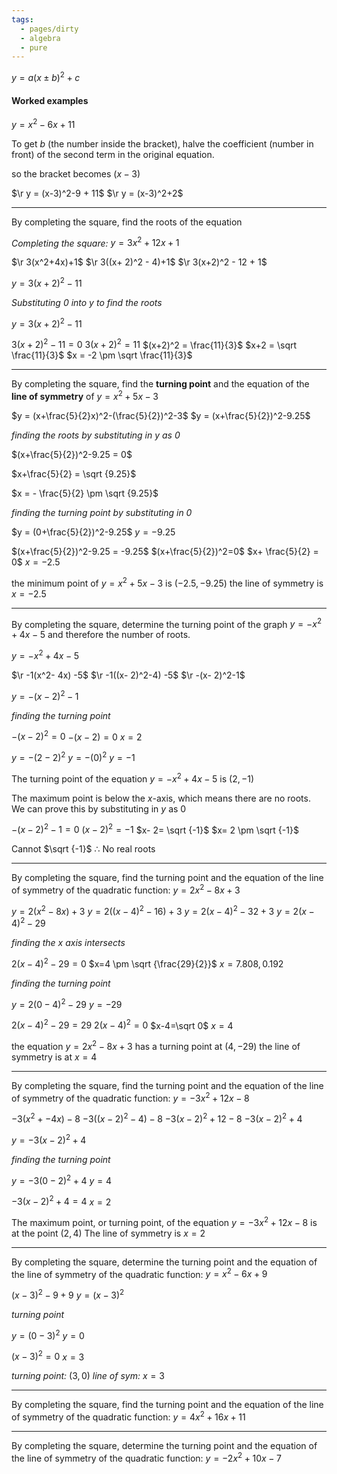 ```yaml
---
tags:
  - pages/dirty
  - algebra
  - pure
---
```


$y = a(x\pm b)^2+c$

#### Worked examples

$y=x^2-6x+11$

To get $b$ (the number inside the bracket), halve the coefficient (number in front) of the second term in the original equation.

so the bracket becomes $(x-3)$

$\r y = (x-3)^2-9 + 11$
$\r y = (x-3)^2+2$

---

By completing the square, find the roots of the equation

*Completing the square:*
$y = 3x^2+12x+1$

$\r 3(x^2+4x)+1$
$\r 3((x+ 2)^2 - 4)+1$
$\r 3(x+2)^2 - 12 + 1$

$y = 3(x+2)^2 - 11$

*Substituting 0 into y to find the roots*

$y = 3(x+2)^2 - 11$

$3(x+2)^2 - 11 = 0$
$3(x+2)^2 = 11$
$(x+2)^2 = \frac{11}{3}$
$x+2 = \sqrt \frac{11}{3}$
$x = -2 \pm \sqrt \frac{11}{3}$

---

By completing the square, find the **turning point** and the equation of the **line of symmetry** of $y = x^2 + 5x - 3$

$y = (x+\frac{5}{2}x)^2-(\frac{5}{2})^2-3$
$y = (x+\frac{5}{2})^2-9.25$

*finding the roots by substituting in y as 0*

$(x+\frac{5}{2})^2-9.25 = 0$

$x+\frac{5}{2} = \sqrt {9.25}$

$x = - \frac{5}{2} \pm \sqrt {9.25}$

*finding the turning point by substituting in 0*

$y = (0+\frac{5}{2})^2-9.25$
$y = -9.25$

$(x+\frac{5}{2})^2-9.25 = -9.25$
$(x+\frac{5}{2})^2=0$
$x+ \frac{5}{2} = 0$
$x = -2.5$

the minimum point of $y = x^2 + 5x - 3$ is $(-2.5, -9.25)$
the line of symmetry is $x = -2.5$

---

By completing the square, determine the turning point of the graph $y = -x^2+ 4x -5$ and therefore the number of roots.

$y = -x^2+ 4x -5$

$\r -1(x^2- 4x) -5$
$\r -1((x- 2)^2-4) -5$
$\r -(x- 2)^2-1$

$y = -(x- 2)^2-1$

*finding the turning point*

$-(x-2)^2 = 0$
$-(x-2) = 0$
$x=2$

$y = -(2-2)^2$
$y = -(0)^2$
$y = -1$

The turning point of the equation $y = -x^2+ 4x -5$ is $(2, -1)$

The maximum point is below the $x$-axis, which means there are no roots. We can prove this by substituting in $y$ as $0$

$-(x- 2)^2-1= 0$
$(x- 2)^2= -1$
$x- 2= \sqrt {-1}$
$x= 2 \pm \sqrt {-1}$

Cannot $\sqrt {-1}$
$\therefore$ No real roots

---

By completing the square, find the turning point and the equation of the line of symmetry of the quadratic function:
$y = 2x^2-8x+3$

$y = 2(x^2-8x)+3$
$y = 2((x-4)^2-16)+3$
$y = 2(x-4)^2-32+3$
$y = 2(x-4)^2-29$

*finding the $x$ axis intersects*

$2(x-4)^2-29=0$
$x=4 \pm \sqrt {\frac{29}{2}}$
$x = 7.808, 0.192$

*finding the turning point*

$y = 2(0-4)^2-29$
$y = -29$

$2(x-4)^2-29=29$
$2(x-4)^2=0$
$x-4=\sqrt 0$
$x= 4$

the equation $y = 2x^2-8x+3$ has a turning point at $(4,-29)$
the line of symmetry is at $x = 4$

---

By completing the square, find the turning point and the equation of the line of symmetry of the quadratic function:
$y = -3x^2+12x-8$

$-3(x^2+-4x)-8$
$-3((x-2)^2-4)-8$
$-3(x-2)^2+12-8$
$-3(x-2)^2+4$

$y = -3(x-2)^2+4$

*finding the turning point*

$y = -3(0-2)^2+4$
$y = 4$

$-3(x-2)^2+4 = 4$
$x = 2$

The maximum point, or turning point, of the equation $y = -3x^2+12x-8$ is at the point $(2,4)$
The line of symmetry is $x =2$

---

By completing the square, determine the turning point and the equation of the line of symmetry of the quadratic function:
$y = x^2 -6x + 9$

$(x-3)^2 -9 + 9$
$y = (x-3)^2$

*turning point*

$y = (0-3)^2$
$y = 0$

$(x-3)^2 = 0$
$x = 3$

*turning point:* $(3,0)$
*line of sym:* $x=3$

---

By completing the square, find the turning point and the equation of the line of symmetry of the quadratic function:
$y= 4x^2+16x+11$



---

By completing the square, determine the turning point and the equation of the line of symmetry of the quadratic function:
$y= -2x^2+10x-7$